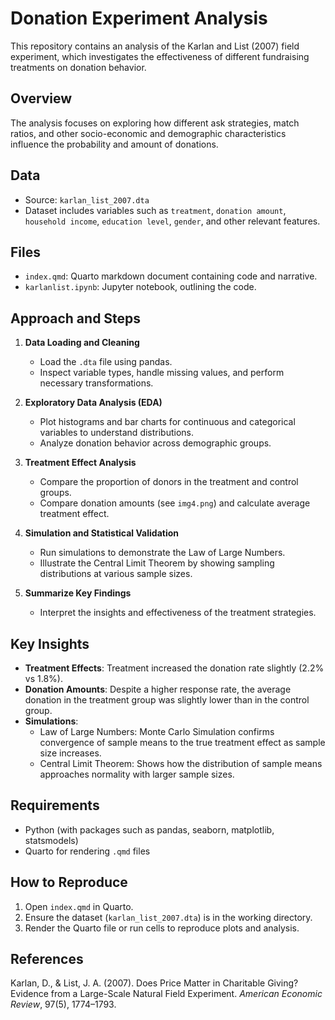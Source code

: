 # Donation Experiment Analysis

This repository contains an analysis of the Karlan and List (2007) field experiment, which investigates the effectiveness of different fundraising treatments on donation behavior.

## Overview
The analysis focuses on exploring how different ask strategies, match ratios, and other socio-economic and demographic characteristics influence the probability and amount of donations.

## Data
- Source: `karlan_list_2007.dta`
- Dataset includes variables such as `treatment`, `donation amount`, `household income`, `education level`, `gender`, and other relevant features.

## Files
- `index.qmd`: Quarto markdown document containing code and narrative.
- `karlanlist.ipynb`: Jupyter notebook, outlining the code.

## Approach and Steps
1. **Data Loading and Cleaning**
   - Load the `.dta` file using pandas.
   - Inspect variable types, handle missing values, and perform necessary transformations.

2. **Exploratory Data Analysis (EDA)**
   - Plot histograms and bar charts for continuous and categorical variables to understand distributions.
   - Analyze donation behavior across demographic groups.

3. **Treatment Effect Analysis**
   - Compare the proportion of donors in the treatment and control groups.
   - Compare donation amounts (see `img4.png`) and calculate average treatment effect.

4. **Simulation and Statistical Validation**
   - Run simulations to demonstrate the Law of Large Numbers.
   - Illustrate the Central Limit Theorem by showing sampling distributions at various sample sizes.

5. **Summarize Key Findings**
   - Interpret the insights and effectiveness of the treatment strategies.
  
## Key Insights
- **Treatment Effects**: Treatment increased the donation rate slightly (2.2% vs 1.8%).
- **Donation Amounts**: Despite a higher response rate, the average donation in the treatment group was slightly lower than in the control group.
- **Simulations**:
  - Law of Large Numbers: Monte Carlo Simulation confirms convergence of sample means to the true treatment effect as sample size increases.
  - Central Limit Theorem: Shows how the distribution of sample means approaches normality with larger sample sizes.

## Requirements
- Python (with packages such as pandas, seaborn, matplotlib, statsmodels)
- Quarto for rendering `.qmd` files

## How to Reproduce
1. Open `index.qmd` in Quarto.
2. Ensure the dataset (`karlan_list_2007.dta`) is in the working directory.
3. Render the Quarto file or run cells to reproduce plots and analysis.

## References
Karlan, D., & List, J. A. (2007). Does Price Matter in Charitable Giving? Evidence from a Large-Scale Natural Field Experiment. *American Economic Review*, 97(5), 1774–1793.


